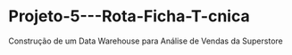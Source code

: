 # Projeto-5---Rota-Ficha-T-cnica
Construção de um Data Warehouse para Análise de Vendas da Superstore
